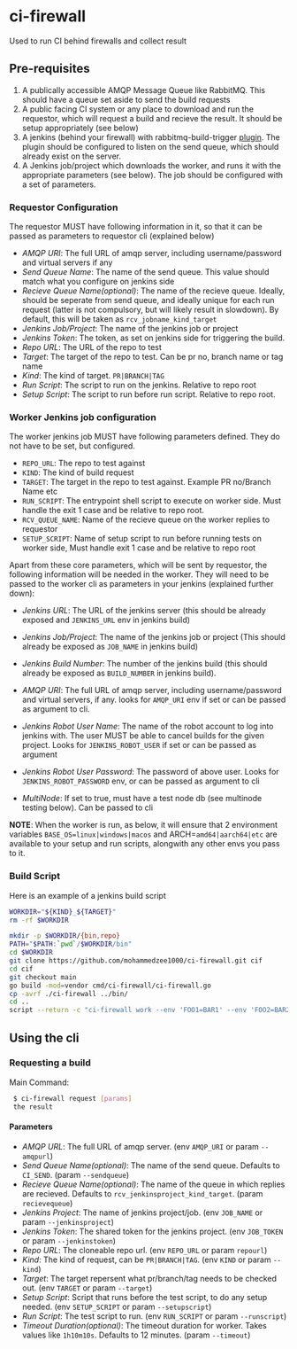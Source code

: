 # ci-firewall

Used to run CI behind firewalls and collect result

## Pre-requisites

1. A publically accessible AMQP Message Queue like RabbitMQ. This should have a queue set aside to send the build requests
2. A public facing CI system or any place to download and run the requestor, which will request a build and recieve the result. It should be setup appropriately (see below)
3. A jenkins (behind your firewall) with rabbitmq-build-trigger [plugin](https://plugins.jenkins.io/rabbitmq-build-trigger/). The plugin should be configured to listen on the send queue, which should already exist on the server.
4. A Jenkins job/project which downloads the worker, and runs it with the appropriate parameters (see below). The job should be configured with a set of parameters.

### Requestor Configuration

The requestor MUST have following information in it, so that it can be passed as parameters to requestor cli (explained below)

- *AMQP URI*: The full URL of amqp server, including username/password and virtual servers if any
- *Send Queue Name*: The name of the send queue. This value should match what you configure on jenkins side
- *Recieve Queue Name(optional)*: The name of the recieve queue. Ideally, should be seperate from send queue, and ideally unique for each run request (latter is not compulsory, but will likely result in slowdown). By default, this will be taken as `rcv_jobname_kind_target`
- *Jenkins Job/Project*: The name of the jenkins job or project
- *Jenkins Token*: The token, as set on jenkins side for triggering the build.
- *Repo URL*: The URL of the repo to test
- *Target*: The target of the repo to test. Can be pr no, branch name or tag name
- *Kind*: The kind of target. `PR|BRANCH|TAG`
- *Run Script*: The script to run on the jenkins. Relative to repo root
- *Setup Script*: The script to run before run script. Relative to repo root.

### Worker Jenkins job configuration

The worker jenkins job MUST have following parameters defined. They do not have to be set, but configured.

- `REPO_URL`: The repo to test against
- `KIND`: The kind of build request
- `TARGET`: The target in the repo to test against. Example PR no/Branch Name etc
- `RUN_SCRIPT`: The entrypoint shell script to execute on worker side. Must handle the exit 1 case and be relative to repo root.
- `RCV_QUEUE_NAME`: Name of the recieve queue on the worker replies to requestor
- `SETUP_SCRIPT`: Name of setup script to run before running tests on worker side, Must handle exit 1 case and be relative to repo root

Apart from these core parameters, which will be sent by requestor, the following information will be needed in the worker. They will need to be passed to the worker cli as parameters in your jenkins (explained further down):

- *Jenkins URL*: The URL of the jenkins server (this should be already exposed and `JENKINS_URL` env in jenkins build)
- *Jenkins Job/Project*: The name of the jenkins job or project (This should already be exposed as `JOB_NAME` in jenkins build)
- *Jenkins Build Number*: The number of the jenkins build (this should already be exposed as `BUILD_NUMBER` in jenkins build).

- *AMQP URI*: The full URL of amqp server, including username/password and virtual servers, if any. looks for `AMQP_URI` env if set or can be passed as argument to cli.
- *Jenkins Robot User Name*: The name of the robot account to log into jenkins with. The user MUST be able to cancel builds for the given project. Looks for `JENKINS_ROBOT_USER` if set or can be passed as argument
- *Jenkins Robot User Password*: The password of above user. Looks for `JENKINS_ROBOT_PASSWORD` env, or can be passed as argument to cli
- *MultiNode*: If set to true, must have a test node db (see multinode testing below). Can be passed to cli

**NOTE**: When the worker is run, as below, it will ensure that 2 environment variables `BASE_OS=linux|windows|macos` and ARCH=`amd64|aarch64|etc` are available to your setup and run scripts, alongwith any other envs you pass to it.

### Build Script

Here is an example of a jenkins build script

```bash
WORKDIR="${KIND}_${TARGET}"
rm -rf $WORKDIR

mkdir -p $WORKDIR/{bin,repo}
PATH="$PATH:`pwd`/$WORKDIR/bin"
cd $WORKDIR
git clone https://github.com/mohammedzee1000/ci-firewall.git cif
cd cif
git checkout main
go build -mod=vendor cmd/ci-firewall/ci-firewall.go
cp -avrf ./ci-firewall ../bin/
cd ..
script --return -c "ci-firewall work --env 'FOO1=BAR1' --env 'FOO2=BAR2'" /dev/null
```

## Using the cli

### Requesting a build

Main Command:

```bash
 $ ci-firewall request [params]
 the result
```

#### Parameters

- *AMQP URL*: The full URL of amqp server. (env `AMQP_URI` or param `--amqpurl`)
- *Send Queue Name(optional)*: The name of the send queue. Defaults to `CI_SEND`. (param `--sendqueue`)
- *Recieve Queue Name(optional)*: The name of the queue in which replies are recieved. Defaults to `rcv_jenkinsproject_kind_target`. (param `recievequeue`)
- *Jenkins Project*: The name of jenkins project/job. (env `JOB_NAME` or param `--jenkinsproject`)
- *Jenkins Token*: The shared token for the jenkins project. (env `JOB_TOKEN` or param `--jenkinstoken`)
- *Repo URL*: The cloneable repo url. (env `REPO_URL` or param `repourl`)
- *Kind*: The kind of request, can be `PR|BRANCH|TAG`. (env `KIND` or param `--kind`)
- *Target*: The target repersent what pr/branch/tag needs to be checked out. (env `TARGET` or param `--target`)
- *Setup Script*: Script that runs before the test script, to do any setup needed. (env `SETUP_SCRIPT` or param `--setupscript`)
- *Run Script*: The test script to run. (env `RUN_SCRIPT` or param `--runscript`)
- *Timeout Duration(optional)*: The timeout duration for worker. Takes values like `1h10m10s`. Defaults to 12 minutes. (param `--timeout`)

